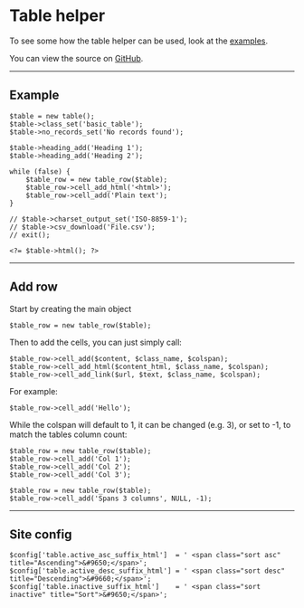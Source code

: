 
# Table helper

To see some how the table helper can be used, look at the [examples](/examples/table/).

You can view the source on [GitHub](https://github.com/craigfrancis/framework/blob/master/framework/0.1/library/class/table.php).

---

## Example

	$table = new table();
	$table->class_set('basic_table');
	$table->no_records_set('No records found');

	$table->heading_add('Heading 1');
	$table->heading_add('Heading 2');

	while (false) {
		$table_row = new table_row($table);
		$table_row->cell_add_html('<html>');
		$table_row->cell_add('Plain text');
	}

	// $table->charset_output_set('ISO-8859-1');
	// $table->csv_download('File.csv');
	// exit();

	<?= $table->html(); ?>

---

## Add row

Start by creating the main object

	$table_row = new table_row($table);

Then to add the cells, you can just simply call:

	$table_row->cell_add($content, $class_name, $colspan);
	$table_row->cell_add_html($content_html, $class_name, $colspan);
	$table_row->cell_add_link($url, $text, $class_name, $colspan);

For example:

	$table_row->cell_add('Hello');

While the colspan will default to 1, it can be changed (e.g. 3), or set to -1, to match the tables column count:

	$table_row = new table_row($table);
	$table_row->cell_add('Col 1');
	$table_row->cell_add('Col 2');
	$table_row->cell_add('Col 3');

	$table_row = new table_row($table);
	$table_row->cell_add('Spans 3 columns', NULL, -1);

---

## Site config

	$config['table.active_asc_suffix_html']  = ' <span class="sort asc" title="Ascending">&#9650;</span>';
	$config['table.active_desc_suffix_html'] = ' <span class="sort desc" title="Descending">&#9660;</span>';
	$config['table.inactive_suffix_html']    = ' <span class="sort inactive" title="Sort">&#9650;</span>';
